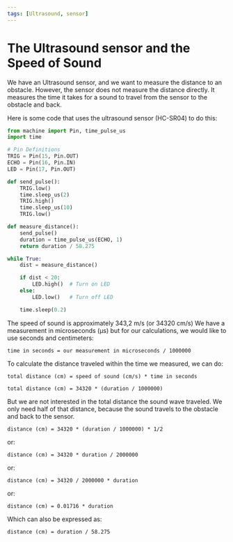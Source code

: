 ```yaml
---
tags: [Ultrasound, sensor]
---
```


# The Ultrasound sensor and the Speed of Sound

We have an Ultrasound sensor, and we want to measure the distance to an obstacle. However, the sensor does not measure the distance directly. It measures the time it takes for a sound to travel from the sensor to the obstacle and back.

Here is some code that uses the ultrasound sensor (HC-SR04) to do this:

```Python
from machine import Pin, time_pulse_us
import time

# Pin Definitions
TRIG = Pin(15, Pin.OUT)
ECHO = Pin(16, Pin.IN)
LED = Pin(17, Pin.OUT)

def send_pulse():
    TRIG.low()
    time.sleep_us(2)
    TRIG.high()
    time.sleep_us(10)
    TRIG.low()

def measure_distance():
    send_pulse()
    duration = time_pulse_us(ECHO, 1)
    return duration / 58.275

while True:
    dist = measure_distance()

    if dist < 20:
        LED.high()  # Turn on LED
    else:
        LED.low()   # Turn off LED

    time.sleep(0.2)
```
The speed of sound is approximately 343,2 m/s (or 34320 cm/s)
We have a measurement in microseconds (μs) but for our calculations, we would like to use seconds and centimeters:

`time in seconds = our measurement in microseconds / 1000000`

To calculate the distance traveled within the time we measured,
we can do:

`total distance (cm) = speed of sound (cm/s) * time in seconds`

`total distance (cm) = 34320 * (duration / 1000000)`

But we are not interested in the total distance the sound wave traveled. We only need half of that distance, because the sound travels to the obstacle and back to the sensor.

`distance (cm) = 34320 * (duration / 1000000) * 1/2`

or:

`distance (cm) = 34320 * duration / 2000000`

or:

`distance (cm) = 34320 / 2000000 * duration`

or:

`distance (cm) = 0.01716 * duration`

Which can also be expressed as:

`distance (cm) = duration / 58.275`

